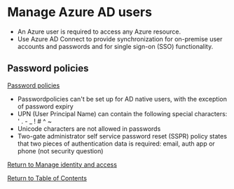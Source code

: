 # Manage Azure AD users

* An Azure user is required to access any Azure resource.
* Use Azure AD Connect to provide synchronization for on-premise user accounts and passwords and for single sign-on (SSO) functionality.

## Password policies
[Password policies](https://docs.microsoft.com/en-us/azure/active-directory/authentication/concept-sspr-policy)

* Passwordpolicies can't be set up for AD native users, with the exception of password expiry
* UPN (User Principal Name) can contain the following special characters: ' . - _ ! # ^ ~
* Unicode characters are not allowed in passwords
* Two-gate administrator self service password reset (SSPR) policy states that two pieces of authentication data is required: email, auth app or phone (not security question)


[Return to Manage identity and access](README.md)

[Return to Table of Contents](../README.md)
